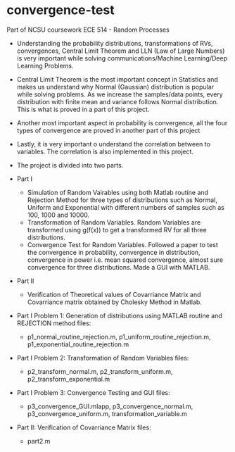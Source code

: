 # convergence-test
Part of NCSU coursework ECE 514 - Random Processes

- Understanding the probability distributions, transformations of RVs, convergences, Central Limit Theorem and LLN (Law of Large Numbers) is very important while solving communications/Machine Learning/Deep Learning Problems.
- Central Limit Theorem is the most important concept in Statistics and makes us understand why Normal (Gaussian) distribution is popular while solving problems. As we increase the samples/data points, every distribution with finite mean and variance follows Normal distribution. This is what is proved in a part of this project.
- Another most important aspect in probability is convergence, all the four types of convergence are proved in another part of this project
- Lastly, it is very important o understand the correlation between to  variables. The correlation is also implemented in this project.

- The project is divided into two parts.
- Part I
  - Simulation of Random Vairables using both Matlab routine and Rejection Method for three types of distributions such as Normal, Uniform and Exponential with different numbers of samples such as 100, 1000 and 10000.
  - Transformation of Random Variables. Random Variables are transformed using g(f(x)) to get a transformed RV for all three distributions.
  - Convergence Test for Random Variables. Followed a paper to test the convergence in probability, convergence in distribution, convergence in power i.e. mean squared convergence, almost sure convergence for three distributions. Made a GUI with MATLAB.
  
- Part II
  - Verification of Theoretical values of Covarriance Matrix and Covarriance matrix obtained by Cholesky Method in Matlab.
  
- Part I Problem 1: Generation of distributions using MATLAB routine and REJECTION method files:
  - p1_normal_routine_rejection.m, p1_uniform_routine_rejection.m, p1_exponential_routine_rejection.m
- Part I Problem 2: Transformation of Random Variables files:
  - p2_transform_normal.m, p2_transform_uniform.m, p2_transform_exponential.m
- Part I Problem 3: Convergence Testing and GUI files:
  - p3_convergence_GUI.mlapp, p3_convergence_normal.m, p3_convergence_uniform.m, transformation_variable.m
- Part II: Verification of Covarriance Matrix files:
  - part2.m

